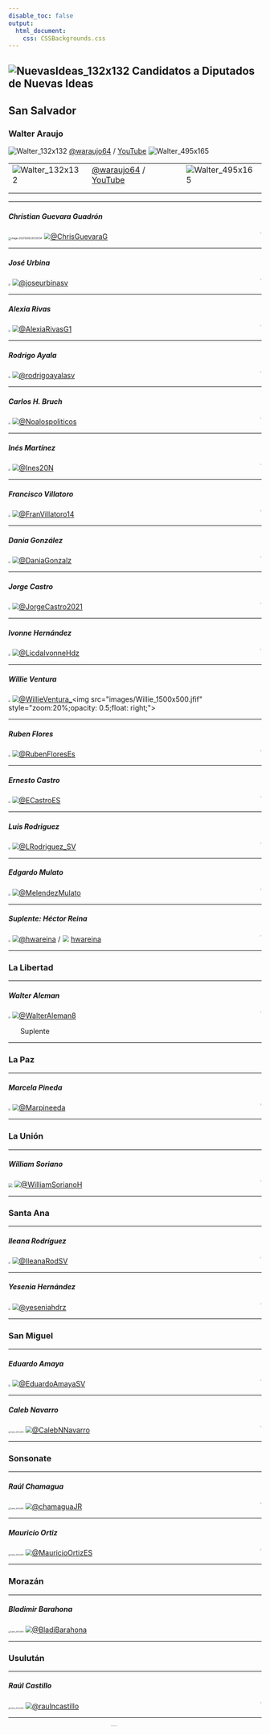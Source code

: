 ```yaml
---
disable_toc: false
output: 
  html_document:
    css: CSSBackgrounds.css
---
```


## ![NuevasIdeas_132x132](diputados.assets/NuevasIdeas_132x132.png) Candidatos a Diputados de Nuevas Ideas

## San Salvador

### Walter Araujo

![Walter_132x132](diputados.assets/Walter_132x132.jpg) [@waraujo64](https://twitter.com/waraujo64) / [YouTube](https://www.youtube.com/channel/UCPEiDgyR7LGVY8dWi1cjRqA)										![Walter_495x165](diputados.assets/Walter_495x165.jpg)



|                                                        |                                                              |                                                        |
| ------------------------------------------------------ | ------------------------------------------------------------ | ------------------------------------------------------ |
| ![Walter_132x132](diputados.assets/Walter_132x132.jpg) | [@waraujo64](https://twitter.com/waraujo64) / [YouTube](https://www.youtube.com/channel/UCPEiDgyR7LGVY8dWi1cjRqA) | ![Walter_495x165](diputados.assets/Walter_495x165.jpg) |
|                                                        |                                                              |                                                        |
|                                                        |                                                              |                                                        |



----

##### Christian Guevara Guadrón

<img src="diputados.assets/image-20201208235726134.png" alt="image-20201208235726134" style="zoom: 33%;" />  <img src="https://abs.twimg.com/favicons/twitter.ico" style="zoom:80%;" />[@ChrisGuevaraG](https://twitter.com/ChrisGuevaraG) <img src="images/Chris_1500x500.jfif" style="zoom:20%;opacity: 0.5;float: right;">

----
##### José Urbina

<img src="images/Jose_400x400.jpg" style="zoom:25%;" />  <img src="https://abs.twimg.com/favicons/twitter.ico" style="zoom:80%;" />[@joseurbinasv](https://twitter.com/joseurbinasv)<img src="images/Jose_1500x500.jfif" style="zoom:20%;opacity: 0.5;float: right;">

----

##### Alexia Rivas

<img src="images/Alexia_400x400.jpg" style="zoom:25%;" /> <img src="https://abs.twimg.com/favicons/twitter.ico" style="zoom:80%;" />[@AlexiaRivasG1](https://twitter.com/AlexiaRivasG1)<img src="images/Alexia_1500x500.jfif" style="zoom:20%;opacity: 0.5;float: right;">

----

##### Rodrigo Ayala

<img src="images/Rodrigo_400x400.jpg" style="zoom:25%;" />  <img src="https://abs.twimg.com/favicons/twitter.ico" style="zoom:80%;" />[@rodrigoayalasv](https://twitter.com/rodrigoayalasv)<img src="images/Rodrigo_1500x500.jfif" style="zoom:20%;opacity: 0.5;float: right;">

----

##### Carlos H. Bruch

<img src="images/Carlos_400x400.jpg" style="zoom:25%;" /> <img src="https://abs.twimg.com/favicons/twitter.ico" style="zoom:80%;" />[@Noalospoliticos](https://twitter.com/Noalospoliticos)<img src="images/Carlos_1500x500.jfif" style="zoom:20%;opacity: 0.5;float: right;">

----

##### Inés Martínez

<img src="images/Ines_400x400.jpg" style="zoom:25%;" /> <img src="https://abs.twimg.com/favicons/twitter.ico" style="zoom:80%;" />[@Ines20N](https://twitter.com/Ines20N)<img src="images/Ines_1500x500.jfif" style="zoom:20%;opacity: 0.5;float: right;">

----

##### Francisco Villatoro

<img src="images/Fran_400x400.jpg" style="zoom:25%;" /> <img src="https://abs.twimg.com/favicons/twitter.ico" style="zoom:80%;" />[@FranVillatoro14](https://twitter.com/FranVillatoro14)<img src="images/Fran_1500x500.jfif" style="zoom:20%;opacity: 0.5;float: right;">

----

##### Dania González

<img src="images/Dania_400x400.jpg" style="zoom:25%;" /> <img src="https://abs.twimg.com/favicons/twitter.ico" style="zoom:80%;" />[@DaniaGonzalz](https://twitter.com/DaniaGonzalz)<img src="images/Dania_1500x500.jfif" style="zoom:20%;opacity: 0.5;float: right;">

----

##### Jorge Castro

<img src="images/Jorge_400x400.jpg" style="zoom:25%;" /> <img src="https://abs.twimg.com/favicons/twitter.ico" style="zoom:80%;" />[@JorgeCastro2021](https://twitter.com/JorgeCastro2021)<img src="images/Jorge_1500x500.jfif" style="zoom:20%;opacity: 0.5;float: right;">

----

##### Ivonne Hernández

<img src="images/Ivonne_400x400.jpg" style="zoom:25%;" /> <img src="https://abs.twimg.com/favicons/twitter.ico" style="zoom:80%;" />[@LicdaIvonneHdz](https://twitter.com/LicdaIvonneHdz)<img src="images/Ivonne_1500x500.jfif" style="zoom:20%;opacity: 0.5;float: right;">

----


##### Willie Ventura

<img src="images/Willie_400x400.jpg" style="zoom:25%;" /> <img src="https://abs.twimg.com/favicons/twitter.ico" style="zoom:80%;" />[@WillieVentura_](https://twitter.com/WillieVentura_)<img src="images/Willie_1500x500.jfif" style="zoom:20%;opacity: 0.5;float: right;">

----


##### Ruben Flores

<img src="images/Ruben_400x400.jpg" style="zoom:25%;" /> <img src="https://abs.twimg.com/favicons/twitter.ico" style="zoom:80%;" />[@RubenFloresEs](https://twitter.com/RubenFloresEs)<img src="images/Ruben_1500x500.jfif" style="zoom:20%;opacity: 0.5;float: right;">

----

##### Ernesto Castro

<img src="images/Ernesto_400x400.jpg" style="zoom:25%;" /> <img src="https://abs.twimg.com/favicons/twitter.ico" style="zoom:80%;" />[@ECastroES](https://twitter.com/ECastroES)<img src="images/Ernesto_1500x500.png" style="zoom:20%;opacity: 0.5;float: right;">

----

##### Luis Rodriguez

<img src="images/Luis_400x400.jpg" style="zoom:25%;" /> <img src="https://abs.twimg.com/favicons/twitter.ico" style="zoom:80%;" />[@LRodriguez_SV](https://twitter.com/LRodriguez_SV)<img src="images/Luis_1500x500.jfif" style="zoom:20%;opacity: 0.5;float: right;">

----

##### Edgardo Mulato

<img src="images/Edgardo_400x400.jpg" style="zoom:25%;" /> <img src="https://abs.twimg.com/favicons/twitter.ico" style="zoom:80%;" />[@MelendezMulato](https://twitter.com/MelendezMulato)<img src="images/Edgardo_1500x500.jfif" style="zoom:20%;opacity: 0.5;float: right;">

----

##### Suplente: Héctor Reina

<img src="images/HEctor_400x400.jpg" style="zoom:25%;" /> <img src="https://abs.twimg.com/favicons/twitter.ico" style="zoom:80%;" />[@hwareina](https://twitter.com/hwareina) / <img src="https://static.xx.fbcdn.net/rsrc.php/yD/r/d4ZIVX-5C-b.ico" style="zoom:80%;" /> [hwareina](https://www.facebook.com/hwareina)<img src="images/Hector_1500x500.jfif" style="zoom:20%;opacity: 0.5;float: right;">

----

### La Libertad

----

##### Walter Aleman

<img src="images/WalterA_400x400.jpg" style="zoom:25%;" /> <img src="https://abs.twimg.com/favicons/twitter.ico" style="zoom:80%;" />[@WalterAleman8](https://twitter.com/WalterAleman8)<img src="images/WalterA_1500x500.jfif" style="zoom:20%;opacity: 0.5;float: right;">

&nbsp;&nbsp;&nbsp;&nbsp;&nbsp;&nbsp;Suplente






----

### La Paz

----

##### Marcela Pineda

<img src="images\Marcela_400x400.jpg" style="zoom:25%;" /> <img src="https://abs.twimg.com/favicons/twitter.ico" style="zoom:80%;" />[@Marpineeda](https://twitter.com/Marpineeda)<img src="images/Marcela_1500x500.jfif" style="zoom:20%;opacity: 0.5;float: right;">

----

### La Unión

----

##### William Soriano

<img src="images\William_400x400.jpg" style="zoom:50%;" /> <img src="https://abs.twimg.com/favicons/twitter.ico" style="zoom:80%;" />[@WilliamSorianoH](https://twitter.com/WilliamSorianoH)<img src="images/William_1500x500.jfif" style="zoom:20%;opacity: 0.5;float: right;">

----

### Santa Ana

----

##### lleana Rodríguez

<img src="images\Ileana_400x400.jpg" style="zoom:25%;" /> <img src="https://abs.twimg.com/favicons/twitter.ico" style="zoom:80%;" />[@IleanaRodSV](https://twitter.com/IleanaRodSV)<img src="images/Ileana_1500x500.jfif" style="zoom:20%;opacity: 0.5;float: right;">

----

##### Yesenia Hernández

<img src="images\Yesenia_400x400.jpg" style="zoom:25%;" /> <img src="https://abs.twimg.com/favicons/twitter.ico" style="zoom:80%;" />[@yeseniahdrz](https://twitter.com/yeseniahdrz) <img src="images/Yesenia_1500x500.jfif" style="zoom:20%;opacity: 0.5;float: right;">

----
### San Miguel

----

##### Eduardo Amaya

<img src="images\Eduardo_400x400.jpg" style="zoom:25%;" /> <img src="https://abs.twimg.com/favicons/twitter.ico" style="zoom:80%;" />[@EduardoAmayaSV](https://twitter.com/EduardoAmayaSV) <img src="images/Eduardo_1500x500.jfif" style="zoom:20%;opacity: 0.5;float: right;">

----

##### Caleb Navarro

<img src="images\Caleb_400x400.jpg" alt="Caleb_400x400" style="zoom:25%;" /> <img src="https://abs.twimg.com/favicons/twitter.ico" style="zoom:80%;" />[@CalebNNavarro](https://twitter.com/CalebNNavarro) <img src="images/Caleb_1500x500.jfif" style="zoom:20%;opacity: 0.5;float: right;">

----

### Sonsonate

----

##### Raúl Chamagua

<img src="images\Raul_400x400.jpg" alt="Caleb_400x400" style="zoom:25%;" /> <img src="https://abs.twimg.com/favicons/twitter.ico" style="zoom:80%;" />[@chamaguaJR](https://twitter.com/chamaguaJR)<img src="images/Raul_1500x500.jfif" style="zoom:20%;opacity: 0.5;float: right;">

----


##### Mauricio Ortiz

<img src="images\Mauricio_400x400.jpg" alt="Caleb_400x400" style="zoom:25%;" /> <img src="https://abs.twimg.com/favicons/twitter.ico" style="zoom:80%;" />[@MauricioOrtizES](https://twitter.com/MauricioOrtizES)<img src="images/Mauricio_1500x500.jfif" style="zoom:20%;opacity: 0.5;float: right;">

----


### Morazán

----

##### Bladimir Barahona

<img src="images\Bladimir_400x400.jpg" alt="Caleb_400x400" style="zoom:25%;" /> <img src="https://abs.twimg.com/favicons/twitter.ico" style="zoom:80%;" />[@BladiBarahona](https://twitter.com/BladiBarahona)

----

### Usulután

----

##### Raúl Castillo

<img src="images\RaulC_400x400.jpg" alt="Caleb_400x400" style="zoom:25%;" /> <img src="https://abs.twimg.com/favicons/twitter.ico" style="zoom:80%;" />[@raulncastillo](https://twitter.com/raulncastillo)<img src="images/RaulC_1500x500.jfif" style="zoom:20%;opacity: 0.5;float: right;">

----

<div style="background-image:url(../img/Caleb_1500x500.jfif); height: 500px; width: 1500px;zoom:20%;opacity: 0.5;float: right;">Text here</div>


